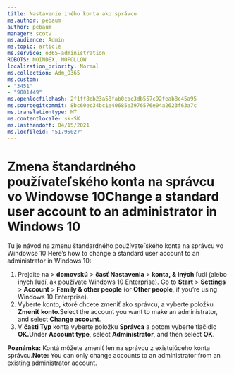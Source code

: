 ```yaml
---
title: Nastavenie iného konta ako správcu
ms.author: pebaum
author: pebaum
manager: scotv
ms.audience: Admin
ms.topic: article
ms.service: o365-administration
ROBOTS: NOINDEX, NOFOLLOW
localization_priority: Normal
ms.collection: Adm_O365
ms.custom:
- "3451"
- "9001449"
ms.openlocfilehash: 2f1ff8eb23a58fab0cbc3db557c92feab8c45a95
ms.sourcegitcommit: 8bc60ec34bc1e40685e3976576e04a2623f63a7c
ms.translationtype: MT
ms.contentlocale: sk-SK
ms.lasthandoff: 04/15/2021
ms.locfileid: "51795027"
---
```

# <a name="change-a-standard-user-account-to-an-administrator-in-windows-10"></a><span data-ttu-id="91e0a-102">Zmena štandardného používateľského konta na správcu vo Windowse 10</span><span class="sxs-lookup"><span data-stu-id="91e0a-102">Change a standard user account to an administrator in Windows 10</span></span>

<span data-ttu-id="91e0a-103">Tu je návod na zmenu štandardného používateľského konta na správcu vo Windowse 10:</span><span class="sxs-lookup"><span data-stu-id="91e0a-103">Here’s how to change a standard user account to an administrator in Windows 10:</span></span>

1. <span data-ttu-id="91e0a-104">Prejdite na  >  **domovskú**  >  **časť Nastavenia**  >  **konta, & iných** ľudí (alebo iných ľudí, ak používate Windows 10 Enterprise). </span><span class="sxs-lookup"><span data-stu-id="91e0a-104">Go to **Start** > **Settings** > **Account** > **Family & other people** (or **Other people**, if you’re using Windows 10 Enterprise).</span></span>
2. <span data-ttu-id="91e0a-105">Vyberte konto, ktoré chcete zmeniť ako správcu, a vyberte položku **Zmeniť konto**.</span><span class="sxs-lookup"><span data-stu-id="91e0a-105">Select the account you want to make an administrator, and select **Change account**.</span></span>
3. <span data-ttu-id="91e0a-106">V **časti Typ** konta vyberte položku **Správca** a potom vyberte tlačidlo **OK.**</span><span class="sxs-lookup"><span data-stu-id="91e0a-106">Under **Account type**, select **Administrator**, and then select **OK**.</span></span>

<span data-ttu-id="91e0a-107">**Poznámka:** Kontá môžete zmeniť len na správcu z existujúceho konta správcu.</span><span class="sxs-lookup"><span data-stu-id="91e0a-107">**Note:** You can only change accounts to an administrator from an existing administrator account.</span></span>